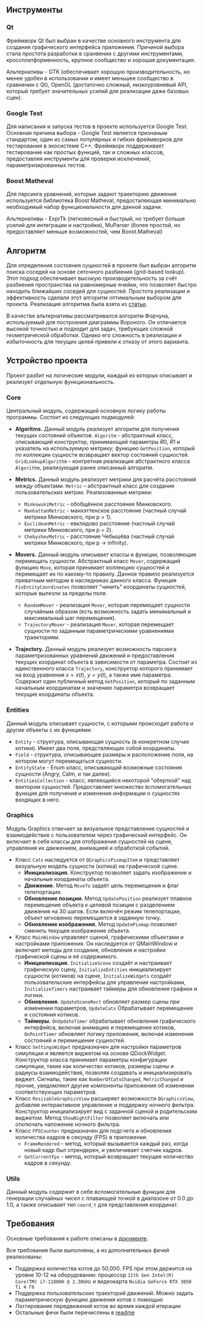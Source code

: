 ## Инструменты

### Qt
Фреймворк Qt был выбран в качестве основного инструмента для создания графического интерфейса приложения. Причиной выбора стала простота разработки в сранвении с другими инструментами, кроссплатформенность, крупное сообщество и хорошая документация.

Альтернативы - GTK (обеспечивает хорошую производительность, но менее удобен в использовании и имеет меньшее сообщество в сравнении с Qt), OpenGL (достаточно сложный, низкоуровневый API, который требует значительных усилий для реализации даже базовых сцен).

### Google Test
Для написания и запуска тестов в проекте используется Google Test. Основная причина выбора - Google Test является признаным стандартом, один из самых популярных и гибких фреймворков для тестирования в экосистеме C++. Фреймворк поддерживает тестирование как простых функций, так и сложных классов, предоставляя инструменты для проверки исключений, параметризированных тестов.

### Boost Matheval
Для парсинга уравнений, которые задают траекторию движения используется библиотека Boost Matheval, предосталяющая минимально необходимый набор функциональности для данной задачи.

Альтернативы - ExprTk (легковесный и быстрый, но требует больше усилий для интеграции и настройки), MuParser (более простой, но предоставляет меньше возможностей, чем Boost.Matheval)

## Алгоритм
Для определения состояния сущностей в проекте был выбран алгоритм поиска соседей на основе сеточного разбиения (grid-based lookup). Этот подход обеспечивает высокую производительность за счёт разбиения пространства на равномерные ячейки, что позволяет быстро находить ближайших соседей для сущностей. Простота реализации и эффективность сделали этот алгоритм оптимальным выбором для проекта. Реализация алгоритма была взята из [статьи](https://www.gorillasun.de/blog/particle-system-optimization-grid-lookup-spatial-hashing/).

В качестве альтернативы рассматривался алгоритм Форчуна, используемый для построения диаграммы Вороного. Он отличается высокой точностью и подходит для задач, требующих сложной геометрической обработки. Однако его сложность в реализации и избыточность для текущих целей привели к отказу от этого варианта.

## Устройство проекта

Проект разбит на логические модули, каждый из которых описывает и реализует отдельную функциональность.

### Core

Центральный модуль, содержащий основную логику работы программы. Состоит из следующих подмодулей:
- **Algoritms.** Данный модуль реализует алгоритм для получения текущих состояний объектов. `Algoritm` - абстрактный класс, описывающий конструктор, принимающий параметры $R0$, $R1$ и указатель на используемую метрику; функцию `GetPosition`, который по коллекции сущности возвращает вектор состояний сущностей.
`GridLookupAlgorithm` - контретная реализация абстрактного класса `Algorithm`, реализующая ранее описанный алгоритм.

- **Metrics.** Данный модуль реализует метрики для расчёта расстояний между объектами. `Metric` – абстрактный класс для создания пользовательских метрик. Реализованные метрики:
    - `MinkowskiMetric` - обобщённое расстояние Минковского.
    - `ManhattanMetric` - манхэттенское расстояние (частный случай метрики Минковского, при p = 1).
    - `EuclideanMetric` - евклидово расстояние (частный случай метрики Минковского, при p = 2).
    - `ChebyshevMetric` - расстояние Чебышёва (частный случай метрики Минковского, при p -> infinity).

- **Movers.** Данный модуль описывает классы и функции, позволяющие перемещать сущности. Абстрактный класс `Mover`, содержащий функцию `Move`, которая принимает коллекцию сущностей и перемещает их по какому-то правилу. Данное правило реализуется приватным методом в наследниках данного класса. Функция `FixEntityCoordinates` позволяет "чинить" координаты сущностей, которые вылезли за пределы поля.
    - `RandomMover` - реализация `Mover`, которая перемещает сущности случайным образом (есть возможность задать минимальный и максимальный шаг перемещения).
    - `TrajectoryMover` - реализация `Mover`, которая перемещает сущности по заданным параметрическими уравнениями траекториям.

- **Trajectory.**
Данный модуль реализует возможность парсинга параметризованных уравнений движений и предоставления текущих координат объекта в зависимости от параметра. Состоит из единственного класса `Trajectory`, конструктор которого принимает на вход уравнения $x = x(t), \ y = y(t)$, а также имя параметра. Содержит один публичный метод `GetPosition`, который по заданным начальным координатам и значению параметра возвращает текущие координаты объекта.

### Entities
Данный модуль описывает сущности, с которыми происходит работа и другие объекты с их функциями:
- `Entity` - структура, описывающая сущность (в конкретном случае котики). Имеет два поля, предствляющих собой координаты.
- `Field` - структура, описывающее размеры и расположение поля, на котором могут перемещаться сущности.
- `EntityState` - Enum класс, описывающий возможные состояния сущности (Angry, Calm, и так далее).
- `EntitiesCollection` - класс, являющийся некоторой "оберткой" над вектором сущностей. Предоставляет множество вспомогательных функция для получения и изменения информации о сущностях входящих в него.

### Graphics
Модуль Graphics отвечает за визуальное представление сущностей и взаимодействие с пользователем через графический интерфейс. Он включает в себя классы для отображения сущностей на сцене, управления их движением, анимацией и обработкой событий.
- Класс `Cats` наследуется от `QGraphicsPixmapItem` и представляет визуальную модель сущности (котика) на графической сцене.
    - **Инициализация.** Конструктор позволяет задать изображение и начальные координаты объекта.
    - **Движение.** Метод `MoveTo` задаёт цель перемещения и флаг телепортации.
    - **Обновление позиции.** Метод `UpdatePosition` реализует плавное перемещение объекта к целевой позиции с разделением движения на 30 шагов. Если включён режим телепортации, объект мгновенно перемещается в заданную точку.
    - **Обновление изображения.** Метод `UpdatePixmap` позволяет сменить текущее изображение объекта.
- Класс `MainWindow` управляет сценой, графическими объектами и настройками приложения. Он наследуется от QMainWindow и включает методы для создания, обновления и настройки графической сцены и её содержимого.
    - **Инициализация.** `InitializeScene` создаёт и настраивает графическую сцену, `InitializeEntities` инициализирует сущности (котиков) на сцене, `InitializeWidgets` создаёт пользовательские интерфейсы для управления настройками, `InitializeTimers` настраивает таймеры для обновления графики и логики.
    - **Обновления.** `UpdateSceneRect` обновляет размер сцены при изменении параметров, `UpdateCats` Обрабатывает перемещение и состояния котиков.
    - **Таймеры.** `OnUpdateTimer` обрабатывает обновления графического интерфейса, включая анимацию и перемещение котиков, `OnPointTimer` обновляет логику приложения, включая изменения состояний и перемещение сущностей.
- Класс `SettingsWidget` предназначен для настройки параметров симуляции и является виджетом на основе QDockWidget. Конструктор класса принимает параметры конфигурации симуляции, такие как количество котиков, размеры сцены и радиусы взаимодействия, позволяя создавать и инициализировать виджет. Сигналы, такие как `NumberOfCatsChanged`, `MetricChanged` и прочие, уведомляют другие компоненты приложения об изменении соответствующих параметров.
- Класс `ResizableGraphicsView` расширяет возможности `QGraphicsView`, добавляя интерактивное управление и поддержку ночного фильтра. Конструктор инициализирует вид с заданной сценой и родительским виджетом. Метод `ShowNightFilter` позволяет включать или отключать наложение ночного фильтра.
- Класс `FPSCounter` предназначен для подсчета и обновления количества кадров в секунду (FPS) в приложении. 
    - `FrameRendered` - метод, который вызывается каждый раз, когда новый кадр был отрендерен, и увеличивает счетчик кадров.
    - `GetCurrentFps` - метод, который возвращает текущее количество кадров в секунду.


### Utils
Данный модуль содержит в себе вспомогательные функции для генерации случайных чисел с плавающей точкой в диапазоне от 0.0 до 1.0, а также описывает тип `coord_t` для представления координат.


## Требования

Основные требования к работе описаны в [документе](https://docs.google.com/document/d/1XVtSK7dWyxdnMc5_6oWdgPVQMg05BTsL3GECMffpDtE).

Все требования были выполнены, а из дополнительных фичей реализованы:
- Поддержка количества котов до 50,000. FPS при этом держится на уровне 10-12 на оборудовании: процессор `11th Gen Intel(R) Core(TM) i7-11800H @ 2.30GHz` и видеокарта `Nvidia GeForce RTX 3050 Ti 4 Гб`
- Поддержка пользовательских траекторий движений. Можно задать параметрическую функцию движения котов с помощью
- Логгирование передвижений котов во время каждой итерации
- Остальные фичи были перечислены в [readme](README.md)